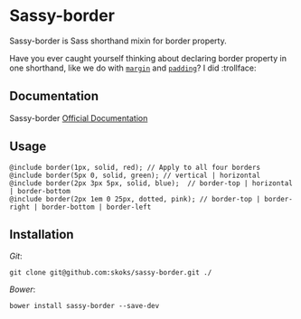# Sassy-border

Sassy-border is Sass shorthand mixin for border property. 

Have you ever caught yourself thinking about declaring border property in one shorthand, like we do with [`margin`](https://developer.mozilla.org/en-US/docs/Web/CSS/margin) and [`padding`](https://developer.mozilla.org/en-US/docs/Web/CSS/padding)? I did :trollface:

## Documentation

Sassy-border [Official Documentation](http://skoks.github.io/sassy-border/)

## Usage

```
@include border(1px, solid, red); // Apply to all four borders
@include border(5px 0, solid, green); // vertical | horizontal
@include border(2px 3px 5px, solid, blue);  // border-top | horizontal | border-bottom
@include border(2px 1em 0 25px, dotted, pink); // border-top | border-right | border-bottom | border-left
```

## Installation

_Git_:

```
git clone git@github.com:skoks/sassy-border.git ./
```

_Bower_:

```
bower install sassy-border --save-dev
```


